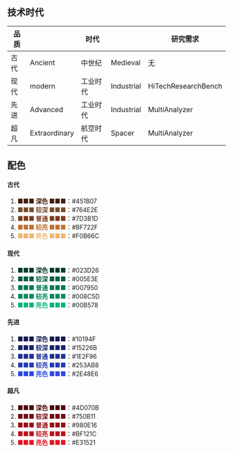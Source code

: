 ## 技术时代

| 品质 |               | 时代     |            | 研究需求            |
| ---- | ------------- | -------- | ---------- | ------------------- |
| 古代 | Ancient       | 中世纪   | Medieval   | 无                  |
| 现代 | modern        | 工业时代 | Industrial | HiTechResearchBench |
| 先进 | Advanced      | 工业时代 | Industrial | MultiAnalyzer       |
| 超凡 | Extraordinary | 航空时代 | Spacer     | MultiAnalyzer       |

## 配色

#### 古代

1. <span style="color:#451B07;font-weight:bold">■■■ 深色 ■■■</span>：#451B07
2. <span style="color:#764E2E;font-weight:bold">■■■ 较深 ■■■</span>：#764E2E
3. <span style="color:#7D3B1D;font-weight:bold">■■■ 普通 ■■■</span>：#7D3B1D
4. <span style="color:#BF722F;font-weight:bold">■■■ 较亮 ■■■</span>：#BF722F
5. <span style="color:#F0B66C;font-weight:bold">■■■ 亮色 ■■■</span>：#F0B66C

#### 现代

1. <span style="color:#023D26;font-weight:bold">■■■ 深色 ■■■</span>：#023D26
2. <span style="color:#005E3E;font-weight:bold">■■■ 较深 ■■■</span>：#005E3E
3. <span style="color:#007950;font-weight:bold">■■■ 普通 ■■■</span>：#007950
4. <span style="color:#008C5D;font-weight:bold">■■■ 较亮 ■■■</span>：#008C5D
5. <span style="color:#00B578;font-weight:bold">■■■ 亮色 ■■■</span>：#00B578

#### 先进

1. <span style="color:#10194F;font-weight:bold">■■■ 深色 ■■■</span>：#10194F
2. <span style="color:#15226B;font-weight:bold">■■■ 较深 ■■■</span>：#15226B
3. <span style="color:#1E2F96;font-weight:bold">■■■ 普通 ■■■</span>：#1E2F96
4. <span style="color:#253AB8;font-weight:bold">■■■ 较亮 ■■■</span>：#253AB8
5. <span style="color:#2E48E6;font-weight:bold">■■■ 亮色 ■■■</span>：#2E48E6

#### 超凡

1. <span style="color:#4D070B;font-weight:bold">■■■ 深色 ■■■</span>：#4D070B
2. <span style="color:#750B11;font-weight:bold">■■■ 较深 ■■■</span>：#750B11
3. <span style="color:#980E16;font-weight:bold">■■■ 普通 ■■■</span>：#980E16
4. <span style="color:#BF121C;font-weight:bold">■■■ 较亮 ■■■</span>：#BF121C
5. <span style="color:#E31521;font-weight:bold">■■■ 亮色 ■■■</span>：#E31521
